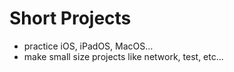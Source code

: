 # Short Projects
- practice iOS, iPadOS, MacOS...
- make small size projects like network, test, etc...
